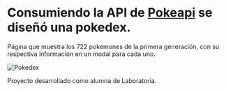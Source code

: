 # Consumiendo la API de [Pokeapi](https://pokeapi.co/) se diseñó una pokedex.

Página que muestra los 722 pokemones de la primera generación, con su respectiva información en un modal para cada uno.

![Pokedex](https://user-images.githubusercontent.com/32865262/38178073-693b98fa-35d0-11e8-96c1-299c0ed0150b.PNG)

Proyecto desarrollado como alumna de Laboratoria.






